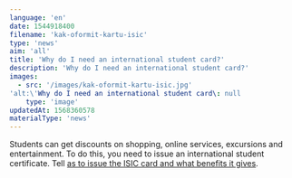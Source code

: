 ```yaml
---
language: 'en'
date: 1544918400
filename: 'kak-oformit-kartu-isic'
type: 'news'
aim: 'all'
title: 'Why do I need an international student card?'
description: 'Why do I need an international student card?'
images:
  - src: '/images/kak-oformit-kartu-isic.jpg'
'alt:\'Why do I need an international student card\: null
    type: 'image'
updatedAt: 1568360578
materialType: 'news'
---
```

Students can get discounts on shopping, online services, excursions and entertainment. To do this, you need to issue an international student certificate. Tell [as to issue the ISIC card and what benefits it gives](https://vk.com/@physvsu-kak-i-zachem-poluchit-mezhdunarodnuu-studencheskuu-kartu).
